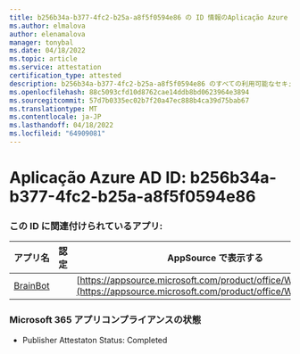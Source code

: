 ```yaml
---
title: b256b34a-b377-4fc2-b25a-a8f5f0594e86 の ID 情報のAplicação Azure AD
ms.author: elmalova
author: elenamalova
manager: tonybal
ms.date: 04/18/2022
ms.topic: article
ms.service: attestation
certification_type: attested
description: b256b34a-b377-4fc2-b25a-a8f5f0594e86 のすべての利用可能なセキュリティとコンプライアンス情報。
ms.openlocfilehash: 88c5093cfd10d8762cae14ddb8bd0623964e3894
ms.sourcegitcommit: 57d7b0335ec02b7f20a47ec888b4ca39d75bab67
ms.translationtype: MT
ms.contentlocale: ja-JP
ms.lasthandoff: 04/18/2022
ms.locfileid: "64909081"
---
```

# <a name="azure-app-id-b256b34a-b377-4fc2-b25a-a8f5f0594e86"></a>Aplicação Azure AD ID: b256b34a-b377-4fc2-b25a-a8f5f0594e86


### <a name="apps-associated-with-this-id"></a>この ID に関連付けられているアプリ:
| **アプリ名** | **認定** | **AppSource で表示する** |
|--------------|---------------|-----------------------|
| [BrainBot](../forward/WA104381981.md) |  | [https://appsource.microsoft.com/product/office/WA104381981](https://appsource.microsoft.com/product/office/WA104381981) |

### <a name="microsoft-365-app-compliance-status"></a>Microsoft 365 アプリコンプライアンスの状態
- Publisher Attestaton Status: Completed
